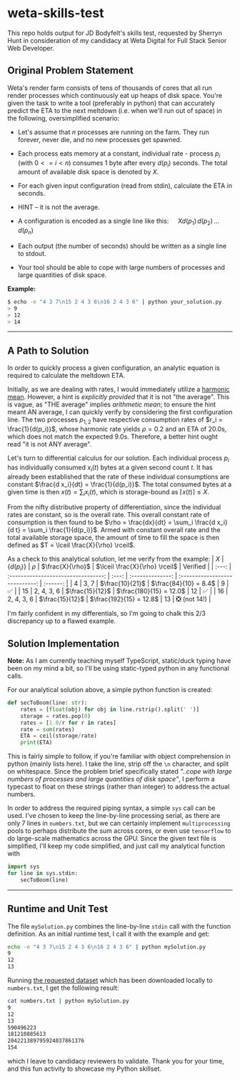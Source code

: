 # weta-skills-test

This repo holds output for JD Bodyfelt's skills test, requested by Sherryn Hunt in consideration of my candidacy at Weta Digital for Full Stack Senior Web Developer. 

## Original Problem Statement

Weta's render farm consists of tens of thousands of cores that all run render processes which continuously eat up heaps of disk space. You're given the task to write a tool (preferably in python) that can accurately predict the ETA to the next meltdown (i.e. when we'll run out of space) in the following, oversimplified scenario:

 * Let's assume that $n$ processes are running on the farm. They run forever, never die, and no new processes get spawned.

 * Each process eats memory at a constant, individual rate - process $p_i$ (with $0 <= i < n$) consumes 1 byte after every $d(p_i)$ seconds. The total amount of available disk space is denoted by $X$.

* For each given input configuration (read from stdin), calculate the ETA in seconds.

* HINT – it is not the average.

* A configuration is encoded as a single line like this: $\quad X d(p_1)\,d(p_2)\,\ldots\,d(p_n)$

* Each output (the number of seconds) should be written as a single line to stdout.

* Your tool should be able to cope with large numbers of processes and large quantities of disk space.

**Example:**
```bash
$ echo -e "4 3 7\n15 2 4 3 6\n16 2 4 3 6" | python your_solution.py
> 9
> 12
> 14
```
---

## A Path to Solution

In order to quickly process a given configuration, an analytic equation is required to calculate the meltdown ETA. 

Initially, as we are dealing with rates, I would immediately utilize a [harmonic mean](https://en.wikipedia.org/wiki/Harmonic_mean). However, a hint is _explicitly provided_ that it is not "the average". This is vague, as "THE average" implies _arithmetic mean_; to ensure the hint meant AN average, I can quickly verify by considering the first configuration line. The two processes $p_{1,2}$ have respective consumption rates of $r_i = \frac{1}{d(p_i)}$, whose harmonic rate yields $\rho = 0.2$ and an ETA of 20.0s, which does not match the expected 9.0s. Therefore, a better hint ought read "it is not ANY average". 

Let's turn to differential calculus for our solution. Each individual process $p_i$ has individually consumed $x_i(t)$ bytes at a given second count $t$. It has already been established that the rate of these individual consumptions are constant $\frac{d x_i}{dt} = \frac{1}{d(p_i)}$. The total consumed bytes at a given time is then 
$x(t) = \sum_i x_i(t)$, which is storage-bound as $\lceil x(t) \rceil \le X$. 

From the nifty distributive property of differentiation, since the individual rates are constant, so is the overall rate. This overall constant rate of consumption is then found to be $\rho = \frac{dx}{dt} = \sum_i \frac{d x_i}{d t} = \sum_i \frac{1}{d(p_i)}$. Armed with constant overall rate and the total available storage space, the amount of time to fill the space is then defined as $T = \lceil \frac{X}{\rho} \rceil$.

As a check to this analytical solution, let me verify from the example: 
|  $X$  | $\left\lbrace d(p_i) \right\rbrace$ | $\rho$ | $\frac{X}{\rho}$ | $\lceil \frac{X}{\rho} \rceil$ | Verified |
| :---: | :---------------------------------: | :---: | :--------------: | :----------------------------: | :------: |
| 4 | 3, 7 | $\frac{10}{21}$ | $\frac{84}{10} = 8.4$ | 9 | ✅ |
| 15 | 2, 4, 3, 6 | $\frac{15}{12}$ | $\frac{180}{15} = 12.0$ | 12 | ✅ |
| 16 | 2, 4, 3, 6 | $\frac{15}{12}$ | $\frac{192}{15} = 12.8$ | 13 | ❎ (not 14!) |

I'm fairly confident in my differentials, so I'm going to chalk this 2/3 discrepancy up to a flawed example. 

## Solution Implementation

**Note:** As I am currently teaching myself TypeScript, static/duck typing have been on my mind a bit, so I'll be using static-typed python in any functional calls. 

For our analytical solution above, a simple python function is created: 
```python
def secToBoom(line: str):
    rates = [float(obj) for obj in line.rstrip().split(' ')]
    storage = rates.pop(0)
    rates = [1.0/r for r in rates]
    rate = sum(rates)
    ETA = ceil(storage/rate)
    print(ETA)
```
This is fairly simple to follow, if you're familiar with object comprehension in python (mainly lists here).
I take the line, strip off the `\n` character, and split on whitespace. Since the problem brief specifically stated _"..cope with large numbers of processes and large quantities of disk space"_, I perform a typecast to float on these strings (rather than integer) to address the actual numbers. 

In order to address the required piping syntax, a simple `sys` call can be used. I've chosen to keep the line-by-line processing serial, as there are only 7 lines in `numbers.txt`, but we can certainly implement `multiprocessing` pools to perhaps distribute the sum across cores, or even use `tensorflow` to do large-scale mathematics across the GPU. Since the given text file is simplified, I'll keep my code simplified, and just call my analytical function with
```python
import sys
for line in sys.stdin:
    secToBoom(line)
``` 
---
 ## Runtime and Unit Test

 The file `mySolution.py` combines the line-by-line `stdin` call with the function definition. 
 As an initial runtime test, I call it with the example and get:
```bash
echo -e "4 3 7\n15 2 4 3 6\n16 2 4 3 6" | python mySolution.py 
9
12
13
```

Running [the requested dataset](https://github.com/acky6012/lincolnshire-poacher) which has been downloaded locally to `numbers.txt`, I get the following result:
```bash
cat numbers.txt | python mySolution.py
9
12
13
590496223
181210885613
204221389795924037861376
154
```
which I leave to candidacy reviewers to validate. Thank you for your time, and this fun activity to showcase my Python skillset. 





